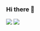 ### Hi there 👋

<!--
**luskasouza/luskasouza** is a ✨ _special_ ✨ repository because its `README.md` (this file) appears on your GitHub profile.

Here are some ideas to get you started:

- 🔭 I’m currently working on ...
- 🌱 I’m currently learning ...
- 👯 I’m looking to collaborate on ...
- 🤔 I’m looking for help with ...
- 💬 Ask me about ...
- 📫 How to reach me: ...
- 😄 Pronouns: ...
- ⚡ Fun fact: ...
-->
<img src="https://github-readme-stats.vercel.app/api?username=iampawan&&show_icons=true&title_color=#20B2AA&icon_color=color=bb2acf&texttext_color=daf7dc&bg_color=151515">
<img src="https://github-readme-stats.vercel.app/api?username=iampawan&&show_icons=true&title_color=20B2AA&icon_color=color=bb2acf&texttext_color=daf7dc&bg_color=151515">
